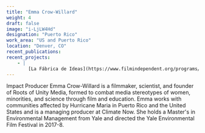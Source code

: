 ```yaml
---
title: "Emma Crow-Willard"
weight: 4
draft: false
image: "i-LjLW4Hd"
designation: "Puerto Rico"
work_area: "US and Puerto Rico"
location: "Denver, CO"
recent_publications:
recent_projects:
    - |
        [La Fábrica de Ideas](https://www.filmindependent.org/programs/fiscal-sponsorship/la-fabrica-de-ideas/)
---
```


Impact Producer Emma Crow-Willard is a filmmaker, scientist, and founder of Roots of Unity Media, formed to combat media stereotypes of women, minorities, and science through film and education. Emma works with communities affected by Hurricane Maria in Puerto Rico and the United States and is a managing producer at Climate Now. She holds a Master's in Environmental Management from Yale and directed the Yale Environmental Film Festival in 2017-8.

